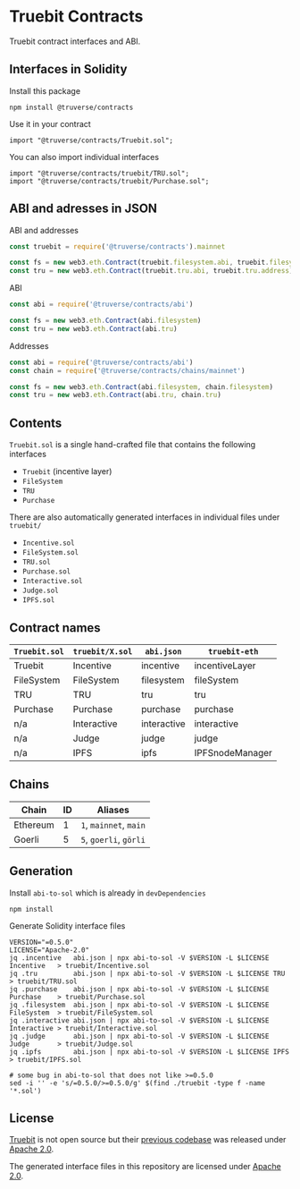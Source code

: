 # Truebit Contracts

Truebit contract interfaces and ABI.

## Interfaces in Solidity

Install this package

```
npm install @truverse/contracts
```

Use it in your contract

```solidity
import "@truverse/contracts/Truebit.sol";
```

You can also import individual interfaces

```solidity
import "@truverse/contracts/truebit/TRU.sol";
import "@truverse/contracts/truebit/Purchase.sol";
```

## ABI and adresses in JSON

ABI and addresses

```js
const truebit = require('@truverse/contracts').mainnet

const fs = new web3.eth.Contract(truebit.filesystem.abi, truebit.filesystem.address)
const tru = new web3.eth.Contract(truebit.tru.abi, truebit.tru.address)
```

ABI

```js
const abi = require('@truverse/contracts/abi')

const fs = new web3.eth.Contract(abi.filesystem)
const tru = new web3.eth.Contract(abi.tru)
```

Addresses

```js
const abi = require('@truverse/contracts/abi')
const chain = require('@truverse/contracts/chains/mainnet')

const fs = new web3.eth.Contract(abi.filesystem, chain.filesystem)
const tru = new web3.eth.Contract(abi.tru, chain.tru)
```

## Contents

`Truebit.sol` is a single hand-crafted file that contains the following interfaces

* `Truebit` (incentive layer)
* `FileSystem`
* `TRU`
* `Purchase`

There are also automatically generated interfaces in individual files under `truebit/`

* `Incentive.sol`
* `FileSystem.sol`
* `TRU.sol`
* `Purchase.sol`
* `Interactive.sol`
* `Judge.sol`
* `IPFS.sol`

## Contract names

| `Truebit.sol` | `truebit/X.sol` | `abi.json`  | `truebit-eth`   |
| ------------- | --------------- | ----------- | --------------- |
| Truebit       | Incentive       | incentive   | incentiveLayer  | 
| FileSystem    | FileSystem      | filesystem  | fileSystem      | 
| TRU           | TRU             | tru         | tru             | 
| Purchase      | Purchase        | purchase    | purchase        | 
| n/a           | Interactive     | interactive | interactive     | 
| n/a           | Judge           | judge       | judge           | 
| n/a           | IPFS            | ipfs        | IPFSnodeManager | 

## Chains

| Chain       | ID    | Aliases                |
| ----------- | ----- | ---------------------- |
| Ethereum    | 1     | `1`, `mainnet`, `main` |
| Goerli      | 5     | `5`, `goerli`, `görli` |

## Generation

Install `abi-to-sol` which is already in `devDependencies`

```
npm install
```

Generate Solidity interface files

```
VERSION="=0.5.0"
LICENSE="Apache-2.0"
jq .incentive   abi.json | npx abi-to-sol -V $VERSION -L $LICENSE Incentive   > truebit/Incentive.sol
jq .tru         abi.json | npx abi-to-sol -V $VERSION -L $LICENSE TRU         > truebit/TRU.sol
jq .purchase    abi.json | npx abi-to-sol -V $VERSION -L $LICENSE Purchase    > truebit/Purchase.sol
jq .filesystem  abi.json | npx abi-to-sol -V $VERSION -L $LICENSE FileSystem  > truebit/FileSystem.sol
jq .interactive abi.json | npx abi-to-sol -V $VERSION -L $LICENSE Interactive > truebit/Interactive.sol
jq .judge       abi.json | npx abi-to-sol -V $VERSION -L $LICENSE Judge       > truebit/Judge.sol
jq .ipfs        abi.json | npx abi-to-sol -V $VERSION -L $LICENSE IPFS        > truebit/IPFS.sol

# some bug in abi-to-sol that does not like >=0.5.0
sed -i '' -e 's/=0.5.0/>=0.5.0/g' $(find ./truebit -type f -name '*.sol')
```

## License

[Truebit](https://github.com/TruebitProtocol/truebit-eth) is not open source but their [previous codebase](https://github.com/truebitfoundation/truebit-os/) was released under [Apache 2.0](https://github.com/TrueBitFoundation/truebit-os/blob/master/LICENSE).

The generated interface files in this repository are licensed under [Apache 2.0](https://www.apache.org/licenses/LICENSE-2.0).

